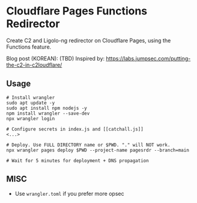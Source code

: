 # Cloudflare Pages Functions Redirector 

Create C2 and Ligolo-ng redirector on Cloudflare Pages, using the Functions feature.  

Blog post (KOREAN): (TBD) 
Inspired by: https://labs.jumpsec.com/putting-the-c2-in-c2loudflare/

## Usage 
```
# Install wrangler 
sudo apt update -y 
sudo apt install npm nodejs -y 
npm install wrangler --save-dev 
npx wrangler login 

# Configure secrets in index.js and [[catchall.js]]
<...> 

# Deploy. Use FULL DIRECTORY name or $PWD. "." will NOT work. 
npx wrangler pages deploy $PWD --project-name pagesrdr --branch=main

# Wait for 5 minutes for deployment + DNS propagation 
```

## MISC 
- Use `wrangler.toml` if you prefer more opsec 
